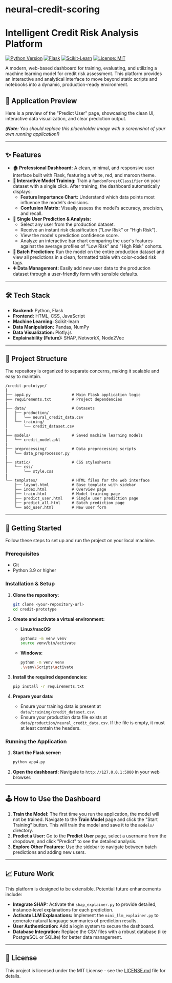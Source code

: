 # neural-credit-scoring
# Intelligent Credit Risk Analysis Platform

[![Python Version](https://img.shields.io/badge/Python-3.9+-blue.svg)](https://www.python.org/)
[![Flask](https://img.shields.io/badge/Flask-2.2+-black.svg)](https://flask.palletsprojects.com/)
[![Scikit-Learn](https://img.shields.io/badge/Scikit--Learn-1.1+-orange.svg)](https://scikit-learn.org/)
[![License: MIT](https://img.shields.io/badge/License-MIT-yellow.svg)](https://opensource.org/licenses/MIT)

A modern, web-based dashboard for training, evaluating, and utilizing a machine learning model for credit risk assessment. This platform provides an interactive and analytical interface to move beyond static scripts and notebooks into a dynamic, production-ready environment.

## 📸 Application Preview

Here is a preview of the "Predict User" page, showcasing the clean UI, interactive data visualization, and clear prediction output.

*(**Note**: You should replace this placeholder image with a screenshot of your own running application!)*

---

## ✨ Features

-   **🏠 Professional Dashboard:** A clean, minimal, and responsive user interface built with Flask, featuring a white, red, and maroon theme.
-   **🔧 Interactive Model Training:** Train a `RandomForestClassifier` on your dataset with a single click. After training, the dashboard automatically displays:
    -   **Feature Importance Chart:** Understand which data points most influence the model's decisions.
    -   **Confusion Matrix:** Visually assess the model's accuracy, precision, and recall.
-   **👤 Single User Prediction & Analysis:**
    -   Select any user from the production dataset.
    -   Receive an instant risk classification ("Low Risk" or "High Risk").
    -   View the model's prediction confidence score.
    -   Analyze an interactive bar chart comparing the user's features against the average profiles of "Low Risk" and "High Risk" cohorts.
-   **👥 Batch Prediction:** Run the model on the entire production dataset and view all predictions in a clean, formatted table with color-coded risk tags.
-   **➕ Data Management:** Easily add new user data to the production dataset through a user-friendly form with sensible defaults.

---

## 🛠️ Tech Stack

-   **Backend:** Python, Flask
-   **Frontend:** HTML, CSS, JavaScript
-   **Machine Learning:** Scikit-learn
-   **Data Manipulation:** Pandas, NumPy
-   **Data Visualization:** Plotly.js
-   **Explainability (Future):** SHAP, NetworkX, Node2Vec

---

## 📁 Project Structure

The repository is organized to separate concerns, making it scalable and easy to maintain.

```
/credit-prototype/
|
├── app4.py                  # Main Flask application logic
├── requirements.txt         # Project dependencies
|
├── data/                    # Datasets
│   ├── production/
│   │   └── neural_credit_data.csv
│   └── training/
│       └── credit_dataset.csv
|
├── models/                  # Saved machine learning models
│   └── credit_model.pkl
|
├── preprocessing/           # Data preprocessing scripts
│   └── data_preprocessor.py
|
├── static/                  # CSS stylesheets
│   └── css/
│       └── style.css
|
└── templates/               # HTML files for the web interface
    ├── layout.html          # Base template with sidebar
    ├── index.html           # Overview page
    ├── train.html           # Model training page
    ├── predict_user.html    # Single user prediction page
    ├── predict_all.html     # Batch prediction page
    └── add_user.html        # New user form
```

---

## 🚀 Getting Started

Follow these steps to set up and run the project on your local machine.

### Prerequisites

-   Git
-   Python 3.9 or higher

### Installation & Setup

1.  **Clone the repository:**
    ```sh
    git clone <your-repository-url>
    cd credit-prototype
    ```

2.  **Create and activate a virtual environment:**
    -   **Linux/macOS:**
        ```sh
        python3 -m venv venv
        source venv/bin/activate
        ```
    -   **Windows:**
        ```sh
        python -m venv venv
        .\venv\Scripts\activate
        ```

3.  **Install the required dependencies:**
    ```sh
    pip install -r requirements.txt
    ```

4.  **Prepare your data:**
    -   Ensure your training data is present at `data/training/credit_dataset.csv`.
    -   Ensure your production data file exists at `data/production/neural_credit_data.csv`. If the file is empty, it must at least contain the headers.

### Running the Application

1.  **Start the Flask server:**
    ```sh
    python app4.py
    ```

2.  **Open the dashboard:**
    Navigate to `http://127.0.0.1:5000` in your web browser.

---

## 🕹️ How to Use the Dashboard

1.  **Train the Model:** The first time you run the application, the model will not be trained. Navigate to the **Train Model** page and click the "Start Training" button. This will train the model and save it to the `models/` directory.
2.  **Predict a User:** Go to the **Predict User** page, select a username from the dropdown, and click "Predict" to see the detailed analysis.
3.  **Explore Other Features:** Use the sidebar to navigate between batch predictions and adding new users.

---

## 📈 Future Work

This platform is designed to be extensible. Potential future enhancements include:
-   **Integrate SHAP:** Activate the `shap_explainer.py` to provide detailed, instance-level explanations for each prediction.
-   **Activate LLM Explanations:** Implement the `mini_llm_explainer.py` to generate natural language summaries of prediction results.
-   **User Authentication:** Add a login system to secure the dashboard.
-   **Database Integration:** Replace the CSV files with a robust database (like PostgreSQL or SQLite) for better data management.

---

## 📄 License

This project is licensed under the MIT License - see the [LICENSE.md](LICENSE.md) file for details.
